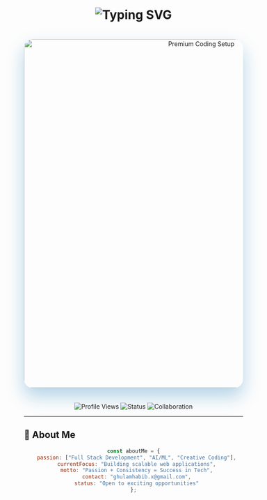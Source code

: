 <!-- 🎯 Dynamic Header with Animated Typing -->
<div align="center">
  
  <!-- Animated Title -->
  <h1 align="center">
    <img src="https://readme-typing-svg.herokuapp.com?font=Fira+Code&size=32&pause=1000&color=0e75b6&center=true&vCenter=true&width=600&lines=👋+Hi,+I'm+Ghulam+Habib;💻+Full+Stack+Developer;🤖+AI+%26+ML+Enthusiast;🚀+Building+the+Future" alt="Typing SVG" />
  </h1>

  <!-- Premium Programmer Banner -->
  <img src="https://images.unsplash.com/photo-1555066931-4365d14bab8c?ixlib=rb-4.0.3&ixid=M3wxMjA3fDB8MHxwaG90by1wYWdlfHx8fGVufDB8fHx8fA%3D%3D&auto=format&fit=crop&w=1200&q=80" width="800" alt="Premium Coding Setup" style="border-radius:20px; box-shadow: 0 20px 40px rgba(14,117,182,0.3); margin:20px 0;"/>

  <!-- Animated Badges -->
  <p align="center">
    <img src="https://komarev.com/ghpvc/?username=habibx792&label=Profile%20Views&color=0e75b6&style=flat" alt="Profile Views" />
    <img src="https://img.shields.io/badge/Dynamic%20Developer-Active-brightgreen" alt="Status" />
    <img src="https://img.shields.io/badge/Open%20to%20Collaboration-Yes!-success" alt="Collaboration" />
  </p>
</div>

---

## 🌟 About Me
<div align="center">
  
  ```javascript
  const aboutMe = {
    passion: ["Full Stack Development", "AI/ML", "Creative Coding"],
    currentFocus: "Building scalable web applications",
    motto: "Passion + Consistency = Success in Tech",
    contact: "ghulamhabib.x@gmail.com",
    status: "Open to exciting opportunities"
  };
